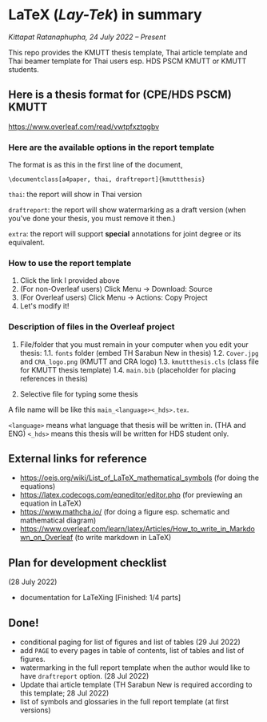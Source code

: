 # LaTeX (*Lay-Tek*) in summary
*Kittapat Ratanaphupha, 24 July 2022 – Present*

This repo provides the KMUTT thesis template, Thai article template and Thai beamer template for Thai users esp. HDS PSCM KMUTT or KMUTT students.

## Here is a thesis format for (CPE/HDS PSCM) KMUTT
https://www.overleaf.com/read/vwtpfxztqgbv

### Here are the available options in the report template

The format is as this in the first line of the document,

```
\documentclass[a4paper, thai, draftreport]{kmuttthesis}
```

`thai`: the report will show in Thai version

`draftreport`: the report will show watermarking as a draft version (when you've done your thesis, you must remove it then.)

`extra`: the report will support **special** annotations for joint degree or its equivalent.

### How to use the report template
1. Click the link I provided above
2. (For non-Overleaf users) Click Menu -> Download: Source
3. (For Overleaf users) Click Menu -> Actions: Copy Project
4. Let's modify it!

### Description of files in the Overleaf project
1. File/folder that you must remain in your computer when you edit your thesis:
1.1. `fonts` folder (embed TH Sarabun New in thesis)
1.2. `Cover.jpg` and `CRA_logo.png` (KMUTT and CRA logo)
1.3. `kmuttthesis.cls` (class file for KMUTT thesis template)
1.4. `main.bib` (placeholder for placing references in thesis)

2. Selective file for typing some thesis

A file name will be like this `main_<language><_hds>.tex`.

`<language>` means what language that thesis will be written in. (THA and ENG)
`<_hds>` means this thesis will be written for HDS student only.

## External links for reference
- https://oeis.org/wiki/List_of_LaTeX_mathematical_symbols (for doing the equations)
- https://latex.codecogs.com/eqneditor/editor.php (for previewing an equation in LaTeX)
- https://www.mathcha.io/ (for doing a figure esp. schematic and mathematical diagram)
- https://www.overleaf.com/learn/latex/Articles/How_to_write_in_Markdown_on_Overleaf (to write markdown in LaTeX)

## Plan for development checklist
(28 July 2022)
- documentation for LaTeXing [Finished: 1/4 parts]

## Done!
- conditional paging for list of figures and list of tables (29 Jul 2022)
- add `PAGE` to every pages in table of contents, list of tables and list of figures.
- watermarking in the full report template when the author would like to have `draftreport` option. (28 Jul 2022)
- Update thai article template (TH Sarabun New is required according to this template; 28 Jul 2022)
- list of symbols and glossaries in the full report template (at first versions)
